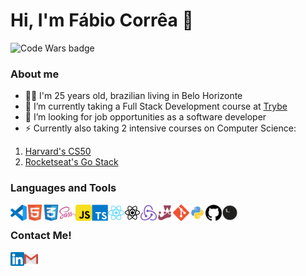 # Hi, I'm Fábio Corrêa 👋

<img alt="Code Wars badge" width="100px" src="https://www.codewars.com/users/fabiosenracorrea/badges/micro" />

### About me

- 🧔🏽 I'm 25 years old, brazilian living in Belo Horizonte
- 🌱 I’m currently taking a Full Stack Development course at [Trybe](https://www.betrybe.com/)
- 👯 I’m looking for job opportunities as a software developer
- ⚡ Currently also taking 2 intensive courses on Computer Science:

1. [Harvard's CS50](https://cs50.harvard.edu/x/2020/)
2. [Rocketseat's Go Stack](https://rocketseat.com.br/)

### Languages and Tools

<img align="left" alt="Visual Studio Code" width="26px" src="./icons/vscode.png" />
<img align="left" alt="HTML5" width="26px" src="./icons/html5.png" />
<img align="left" alt="CSS3" width="26px" src="./icons/css3.png" />
<img align="left" alt="Sass" width="26px" src="./icons/sass.png" />
<img align="left" alt="JavaScript" width="26px" src="./icons/javascript.png" />
<img align="left" alt="RTL" width="26px" src="./icons/typescript.png" />
<img align="left" alt="React" width="26px" src="./icons/react.png" />
<img align="left" alt="React" width="26px" src="./icons/react-native.png" />
<img align="left" alt="Redux" width="26px" src="./icons/redux.png" />
<img align="left" alt="Jest" width="26px" src="./icons/jest.png" />
<img align="left" alt="Git" width="26px" src="./icons/git.png" />
<img align="left" alt="Git" width="26px" src="./icons/python.png" />
<img align="left" alt="GitHub" width="26px" src="./icons/github.png" />
<img align="left" alt="Terminal" width="26px" src="./icons/terminal.png" />

<br />

### Contact Me!

[<img align="left" alt="Daniel L. Miranda | LinkedIn" width="22px" src="./icons/linkedin.png" />](https://www.linkedin.com/in/fabio-senra-correa//)
[<img align="left" alt="Daniel L. Miranda | Email" width="22px" src="./icons/gmail.png" />](mailto:fabiosenracorrea@gmail.com)

<br />
